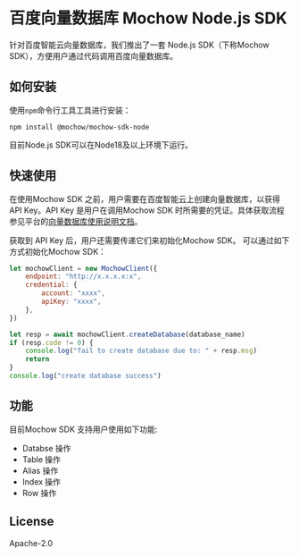 # 百度向量数据库 Mochow Node.js SDK

针对百度智能云向量数据库，我们推出了一套 Node.js SDK（下称Mochow SDK），方便用户通过代码调用百度向量数据库。

## 如何安装

使用`npm`命令行工具工具进行安装：
```
npm install @mochow/mochow-sdk-node
```
目前Node.js SDK可以在Node18及以上环境下运行。

## 快速使用

在使用Mochow SDK 之前，用户需要在百度智能云上创建向量数据库，以获得 API Key。API Key 是用户在调用Mochow SDK 时所需要的凭证。具体获取流程参见平台的[向量数据库使用说明文档](https://cloud.baidu.com/)。

获取到 API Key 后，用户还需要传递它们来初始化Mochow SDK。 可以通过如下方式初始化Mochow SDK：

```javascript
let mochowClient = new MochowClient({
    endpoint: "http://x.x.x.x:x",
    credential: {
        account: "xxxx",
        apiKey: "xxxx",
    },
})

let resp = await mochowClient.createDatabase(database_name)
if (resp.code != 0) {
    console.log("fail to create database due to: " + resp.msg)
    return
}
console.log("create database success")
```

## 功能

目前Mochow SDK 支持用户使用如下功能:

+ Databse 操作
+ Table 操作
+ Alias 操作
+ Index 操作
+ Row 操作

## License

Apache-2.0
